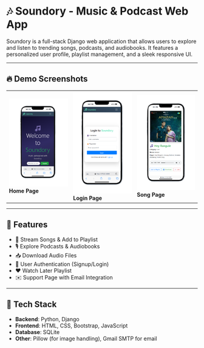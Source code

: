 # 🎶 Soundory - Music & Podcast Web App

Soundory is a full-stack Django web application that allows users to explore and listen to trending songs, podcasts, and audiobooks. It features a personalized user profile, playlist management, and a sleek responsive UI.

---

## 🔥 Demo Screenshots

<table>
  <tr>
    <td>
      <img src="media/images/homepage.png" alt="Home Page" width="250"/><br/>
      <b>Home Page</b>
    </td>
    <td>
      <img src="media/images/login.png" alt="Login Page" width="250"/><br/>
      <b>Login Page</b>
    </td>
    <td>
      <img src="media/images/songspage.png" alt="Song Page" width="250"/><br/>
      <b>Song Page</b>
    </td>
  </tr>
</table>



---

## 🚀 Features

- 🎵 Stream Songs & Add to Playlist  
- 🎙️ Explore Podcasts & Audiobooks  
- 📥 Download Audio Files  
- 🔐 User Authentication (Signup/Login)  
- ❤️ Watch Later Playlist  
- ✉️ Support Page with Email Integration  

---

## 🔧 Tech Stack

- **Backend**: Python, Django  
- **Frontend**: HTML, CSS, Bootstrap, JavaScript  
- **Database**: SQLite  
- **Other**: Pillow (for image handling), Gmail SMTP for email  

